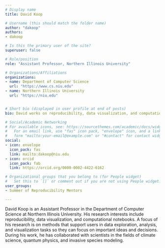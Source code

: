 ```yaml
---
# Display name
title: David Koop

# Username (this should match the folder name)
author: "dakoop"
authors:
- dakoop

# Is this the primary user of the site?
superuser: false

# Role/position
role: "Assistant Professor, Northern Illinois University"

# Organizations/Affiliations
organizations:
- name: Department of Computer Science
  url: "https://www.cs.niu.edu"
- name: Northern Illinois University
  url: "https://niu.edu"


# Short bio (displayed in user profile at end of posts)
bio: David works on reproducibility, data visualization, and computational notebooks.

# Social/Academic Networking
# For available icons, see: https://sourcethemes.com/academic/docs/widgets/#icons
#   For an email link, use "fas" icon pack, "envelope" icon, and a link in the
#   form "mailto:your-email@example.com" or "#contact" for contact widget.
social:
- icon: envelope
  icon_pack: fas
  link: mailto:dakoop@niu.edu
- icon: orcid
  icon_pack: fab
  link: https://orcid.org/0000-0002-4422-6162

# Organizational groups that you belong to (for People widget)
#   Set this to `[]` or comment out if you are not using People widget.  
user_groups:
- Summer of Reproducibility Mentors

---
```


David Koop is an Assistant Professor in the Department of Computer Science at Northern Illinois University.  His research interests include reproducibility, data visualization, and computational notebooks.  A focus of his research is on methods that support users in data exploration, analysis, and visualization tasks so they can focus on important ideas and decisions.  During his work, he has collaborated with scientists in the fields of climate science, quantum physics, and invasive species modeling.
